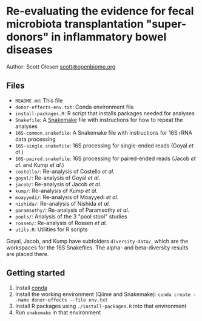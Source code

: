 # Re-evaluating the evidence for fecal microbiota transplantation "super-donors" in inflammatory bowel diseases

Author: Scott Olesen <scott@openbiome.org>

## Files

- `README.md`: This file
- `donor-effects-env.txt`: Conda environment file
- `install-packages.R`: R script that installs packages needed for analyses
- `Snakefile`: A [Snakemake](https://snakemake.readthedocs.io/) file with instructions for how to repeat the analyses
- `16S-common.snakefile`: A Snakemake file with instructions for 16S rRNA data processing
- `16S-single.snakefile`: 16S processing for single-ended reads (Goyal *et al*.)
- `16S-paired.snakefile`: 16S processing for paired-ended reads (Jacob *et al*. and Kump *et al*.)
- `costello/`: Re-analysis of Costello *et al*.
- `goyal/`: Re-analysis of Goyal *et al*.
- `jacob/`: Re-analysis of Jacob *et al*.
- `kump/`: Re-analysis of Kump *et al*.
- `moayyedi/`: Re-analysis of Moayyedi *et al*.
- `nishida/`: Re-analysis of Nishida *et al*.
- `paramsothy/`: Re-analysis of Paramsothy *et al*.
- `pools/`: Analysis of the 3 "pool stool" studies
- `rossen/`: Re-analysis of Rossen *et al*.
- `utils.R`: Utilities for R scripts

Goyal, Jacob, and Kump have subfolders `diversity-data/`, which are the
workspaces for the 16S Snakefiles. The alpha- and beta-diversity results are
placed there.

## Getting started

1. Install [conda](https://docs.conda.io/)
1. Install the working environment (Qiime and Snakemake): `conda create --name donor-effects --file env.txt`
1. Install R packages using `./install-packages.R` into that environment
1. Run `snakemake` in that environment
